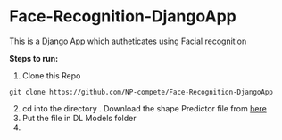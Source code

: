 # Face-Recognition-DjangoApp

This is a Django App which autheticates using Facial recognition

**Steps to run:**
1. Clone this Repo
```
git clone https://github.com/NP-compete/Face-Recognition-DjangoApp
```
2. cd into the directory
. Download the shape Predictor file from [here](https://drive.google.com/file/d/12yzYGzXu8LZz0Zi4-89Qu90WPMuyoQBX/view?usp=sharing)
2. Put the file in DL Models folder
3. 
